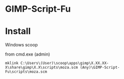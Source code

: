 # GIMP-Script-Fu

# Install

Windows scoop

from cmd.exe (admin)
```shell
mklink C:\Users\(User)\scoop\apps\gimp\X.XX.XX-X\share\gimp\X.X\scripts\moza.scm (Any)\GIMP-Script-Fu\scripts\moza.scm
```
